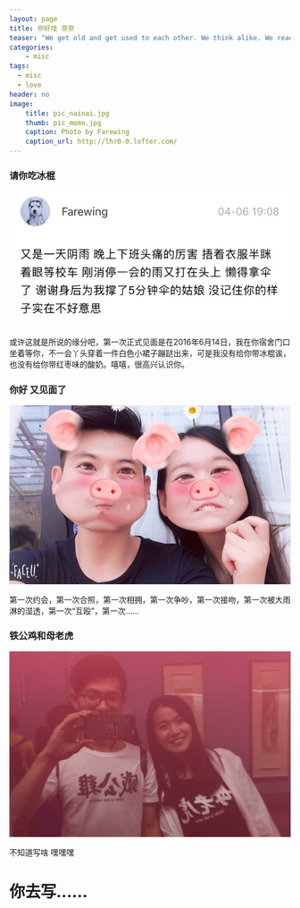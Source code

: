 ```yaml
---
layout: page
title: 你好哇 奈奈
teaser: "We get old and get used to each other. We think alike. We read each others minds. We know what the other wants without asking. Sometimes we irritate each other a little bit. Maybe sometimes take each other for granted. But once in a while, like today, I meditate on it and realise how lucky I am to share my life with the greatest woman I ever met."
categories:
    - misc
tags:
  - misc
  - love
header: no
image:
    title: pic_nainai.jpg
    thumb: pic_momo.jpg
    caption: Photo by Farewing
    caption_url: http://lhr0-0.lofter.com/
---
```


### 请你吃冰棍

![meet you](/images/pic01.png)

或许这就是所说的缘分吧，第一次正式见面是在2016年6月14日，我在你宿舍门口坐着等你，不一会丫头穿着一件白色小裙子蹦跶出来，可是我没有给你带冰棍诶，也没有给你带红枣味的酸奶。嘻嘻，很高兴认识你。


### 你好 又见面了

![meet you again](/images/pic02.jpg)

第一次约会，第一次合照，第一次相拥，第一次争吵，第一次接吻，第一次被大雨淋的湿透，第一次“互殴”，第一次...... 


### 铁公鸡和母老虎

![pic03](/images/pic03.jpg)

不知道写啥 嘿嘿嘿 
# 你去写...... 

